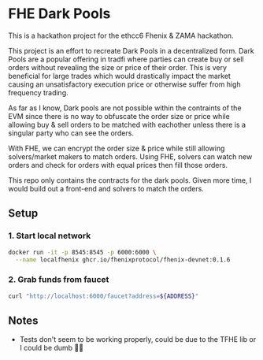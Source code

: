 # FHE Dark Pools

This is a hackathon project for the ethcc6 Fhenix & ZAMA hackathon.

This project is an effort to recreate Dark Pools in a decentralized form.
Dark Pools are a popular offering in tradfi where parties can create buy or sell orders without revealing the size or price of their order.
This is very beneficial for large trades which would drastically impact the market causing an unsatisfactory execution price or otherwise suffer from high frequency trading.

As far as I know, Dark pools are not possible within the contraints of the EVM since there is no way to obfuscate the order size or price while allowing buy & sell orders to be matched with eachother unless there is a singular party who can see the orders.

With FHE, we can encrypt the order size & price while still allowing solvers/market makers to match orders.
Using FHE, solvers can watch new orders and check for orders with equal prices then fill those orders.

This repo only contains the contracts for the dark pools.
Given more time, I would build out a front-end and solvers to match the orders.

## Setup

### 1. Start local network

```sh
docker run -it -p 8545:8545 -p 6000:6000 \
  --name localfhenix ghcr.io/fhenixprotocol/fhenix-devnet:0.1.6
```

### 2. Grab funds from faucet

```sh
curl "http://localhost:6000/faucet?address=${ADDRESS}"
```

## Notes

- Tests don't seem to be working properly, could be due to the TFHE lib or I could be dumb 🫠🤷
